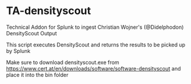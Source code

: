 # TA-densityscout
Technical Addon for Splunk to ingest Christian Wojner's (@Didelphodon) DensityScout Output

This script executes DensityScout and returns the results to be picked up by Splunk

Make sure to download densityscout.exe from https://www.cert.at/en/downloads/software/software-densityscout and place it into the bin folder
